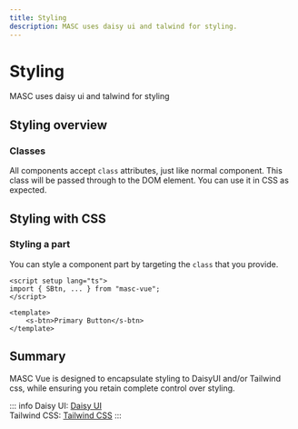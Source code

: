 ```yaml
---
title: Styling
description: MASC uses daisy ui and talwind for styling.
---
```


# Styling

MASC uses daisy ui and talwind for styling

## Styling overview

### Classes

All components accept `class` attributes, just like normal component. This class will be passed through to the DOM element. You can use it in CSS as expected.

## Styling with CSS

### Styling a part

You can style a component part by targeting the `class` that you provide.

```vue
<script setup lang="ts">
import { SBtn, ... } from "masc-vue";
</script>

<template>
	<s-btn>Primary Button</s-btn>
</template>
```

## Summary

MASC Vue is designed to encapsulate styling to DaisyUI and/or Tailwind css, while ensuring you retain complete control over styling.

::: info
Daisy UI: [Daisy UI](https://daisyui.com/) <br/>
Tailwind CSS: [Tailwind CSS](https://tailwindcss.com/)
:::
